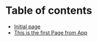 # Table of contents

* [Initial page](README.md)
* [This is the first Page from App](this-is-the-first-page-from-app.md)


